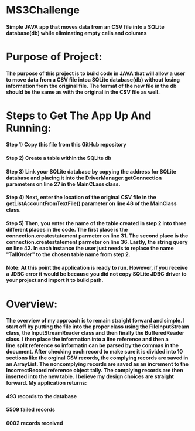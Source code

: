# MS3Challenge
#### Simple JAVA app that moves data from an CSV file into a SQLite database(db) while eliminating empty cells and columns

# Purpose of Project:

#### The purpose of this project is to build code in JAVA that will allow a user to move data from a CSV file intoa SQLite database(db) without losing information from the original file. The format of the new file in the db should be the same as with the original in the CSV file as well.

# Steps to Get The App Up And Running:

#### Step 1) Copy this file from this GitHub repository
#### Step 2) Create a table within the SQLite db
#### Step 3) Link your SQLite database by copying the address for SQLite database and placing it into the DriverManager.getConnection parameters on line 27 in the MainCLass class.
#### Step 4) Next, enter the location of the original CSV file in the getListAccountFromTextFile() parameter on line 48 of the MainClass class.
#### Step 5) Then, you enter the name of the table created in step 2 into three different places in the code. The first place is the connection.createstatement parmeter on line 31. The second place is the connection.createstatement parmeter on line 36. Lastly, the string query on line 42. In each instance the user just needs to replace the name "TallOrder" to the chosen table name from step 2.

#### Note: At this point the application is ready to run. However, if you receive a JDBC error it would be because you did not copy SQLite JDBC driver to your project and import it to build path.


# Overview:
#### The overview of my approach is to remain straight forward and simple. I start off by putting the file into the proper class using the FileInputStream class, the InputStreamReader class and then finally the BufferedReader class. I then place the information into a line reference and then a line.split reference so informatin can be parsed by the commas in the document. After checking each record to make sure it is divided into 10 sections like the orginal CSV records, the complying records are saved in an ArrayList. The noncomplying records are saved as an increment to the IncorrectRecord reference object tally. The complying records are then inserted into the new table. I believe my design choices are straight forward. My application returns:
#### 493 records to the database
#### 5509 failed records
#### 6002 records received

